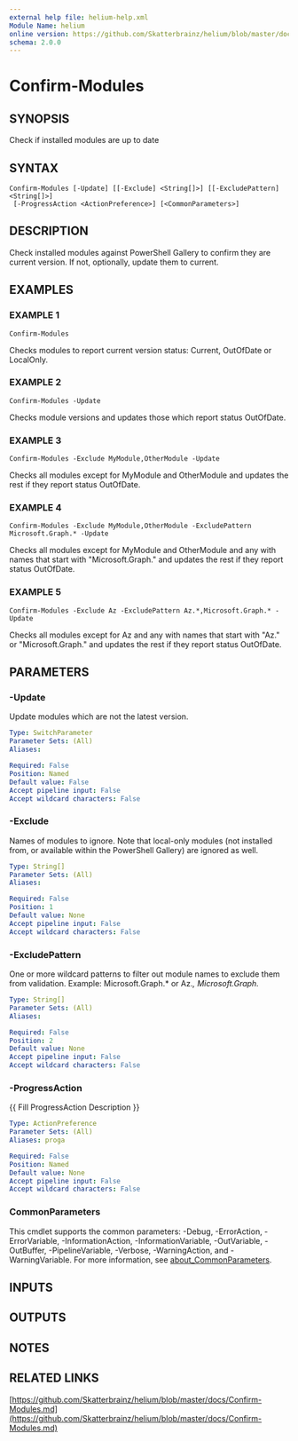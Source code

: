 ```yaml
---
external help file: helium-help.xml
Module Name: helium
online version: https://github.com/Skatterbrainz/helium/blob/master/docs/Confirm-Modules.md
schema: 2.0.0
---
```


# Confirm-Modules

## SYNOPSIS
Check if installed modules are up to date

## SYNTAX

```
Confirm-Modules [-Update] [[-Exclude] <String[]>] [[-ExcludePattern] <String[]>]
 [-ProgressAction <ActionPreference>] [<CommonParameters>]
```

## DESCRIPTION
Check installed modules against PowerShell Gallery to confirm they
are current version.
If not, optionally, update them to current.

## EXAMPLES

### EXAMPLE 1
```
Confirm-Modules
```

Checks modules to report current version status: Current, OutOfDate or LocalOnly.

### EXAMPLE 2
```
Confirm-Modules -Update
```

Checks module versions and updates those which report status OutOfDate.

### EXAMPLE 3
```
Confirm-Modules -Exclude MyModule,OtherModule -Update
```

Checks all modules except for MyModule and OtherModule and updates the rest if they
report status OutOfDate.

### EXAMPLE 4
```
Confirm-Modules -Exclude MyModule,OtherModule -ExcludePattern Microsoft.Graph.* -Update
```

Checks all modules except for MyModule and OtherModule and any with names that start
with "Microsoft.Graph." and updates the rest if they report status OutOfDate.

### EXAMPLE 5
```
Confirm-Modules -Exclude Az -ExcludePattern Az.*,Microsoft.Graph.* -Update
```

Checks all modules except for Az and any with names that start
with "Az." or "Microsoft.Graph." and updates the rest if they report status OutOfDate.

## PARAMETERS

### -Update
Update modules which are not the latest version.

```yaml
Type: SwitchParameter
Parameter Sets: (All)
Aliases:

Required: False
Position: Named
Default value: False
Accept pipeline input: False
Accept wildcard characters: False
```

### -Exclude
Names of modules to ignore.
Note that local-only modules (not installed from, or available
within the PowerShell Gallery) are ignored as well.

```yaml
Type: String[]
Parameter Sets: (All)
Aliases:

Required: False
Position: 1
Default value: None
Accept pipeline input: False
Accept wildcard characters: False
```

### -ExcludePattern
One or more wildcard patterns to filter out module names to exclude them from validation.
Example: Microsoft.Graph.* or Az.*, Microsoft.Graph.*

```yaml
Type: String[]
Parameter Sets: (All)
Aliases:

Required: False
Position: 2
Default value: None
Accept pipeline input: False
Accept wildcard characters: False
```

### -ProgressAction
{{ Fill ProgressAction Description }}

```yaml
Type: ActionPreference
Parameter Sets: (All)
Aliases: proga

Required: False
Position: Named
Default value: None
Accept pipeline input: False
Accept wildcard characters: False
```

### CommonParameters
This cmdlet supports the common parameters: -Debug, -ErrorAction, -ErrorVariable, -InformationAction, -InformationVariable, -OutVariable, -OutBuffer, -PipelineVariable, -Verbose, -WarningAction, and -WarningVariable. For more information, see [about_CommonParameters](http://go.microsoft.com/fwlink/?LinkID=113216).

## INPUTS

## OUTPUTS

## NOTES

## RELATED LINKS

[https://github.com/Skatterbrainz/helium/blob/master/docs/Confirm-Modules.md](https://github.com/Skatterbrainz/helium/blob/master/docs/Confirm-Modules.md)

